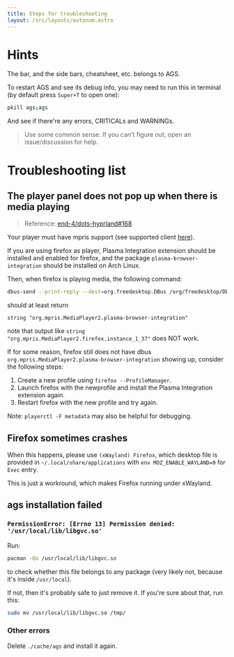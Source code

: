 ```yaml
---
title: Steps for troubleshooting
layout: /src/layouts/autonum.astro
---
```


# Hints

The bar, and the side bars, cheatsheet, etc. belongs to AGS.

To restart AGS and see its debug info, you may need to run this in terminal (by default press `Super+T` to open one):
```bash
pkill ags;ags
```
And see if there're any errors, CRITICALs and WARNINGs.

> Use some common sense. If you can't figure out, open an issue/discussion for help.

# Troubleshooting list

## The player panel does not pop up when there is media playing
> Reference: [end-4/dots-hyprland#168](https://github.com/end-4/dots-hyprland/issues/168)

Your player must have mpris support (see supported client [here](https://wiki.archlinux.org/title/MPRIS)).

If you are using firefox as player, Plasma Integration extension should be installed and enabled for firefox, and the package `plasma-browser-integration` should be installed on Arch Linux.

Then, when firefox is playing media, the following command:
```bash
dbus-send --print-reply --dest=org.freedesktop.DBus /org/freedesktop/DBus org.freedesktop.DBus.ListNames|grep mpris
```
should at least return
```plain
string "org.mpris.MediaPlayer2.plasma-browser-integration"
```
note that output like `string "org.mpris.MediaPlayer2.firefox.instance_1_37"` does NOT work.

If for some reason, firefox still does not have dbus `org.mpris.MediaPlayer2.plasma-browser-integration` showing up,
consider the following steps:
1. Create a new profile using `firefox --ProfileManager`.
2. Launch firefox with the newprofile and install the Plasma Integration extension again.
3. Restart firefox with the new profile and try again.

Note: `playerctl -F metadata` may also be helpful for debugging.
## Firefox sometimes crashes
When this happens, please use `(xWayland) Firefox`, which desktop file is provided in `~/.local/share/applications` with `env MOZ_ENABLE_WAYLAND=0` for `Exec` entry.

This is just a workround, which makes Firefox running under xWayland.

## ags installation failed
### `PermissionError: [Errno 13] Permission denied: '/usr/local/lib/libgvc.so'`
Run:
```bash
pacman -Qo /usr/local/lib/libgvc.so
```
to check whether this file belongs to any package (very likely not, because it's inside `/usr/local`).

If not, then it's probably safe to just remove it. If you're sure about that, run this:
```bash
sudo mv /usr/local/lib/libgvc.so /tmp/
```
### Other errors
Delete `./cache/ags` and install it again.

